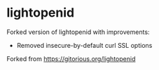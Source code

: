 lightopenid
===========

Forked version of lightopenid with improvements:

* Removed insecure-by-default curl SSL options

Forked from https://gitorious.org/lightopenid
